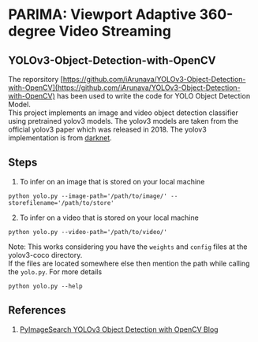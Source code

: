 # PARIMA: Viewport Adaptive 360-degree Video Streaming

## YOLOv3-Object-Detection-with-OpenCV

The reporsitory [https://github.com/iArunava/YOLOv3-Object-Detection-with-OpenCV](https://github.com/iArunava/YOLOv3-Object-Detection-with-OpenCV) has been used to write the code for YOLO Object Detection Model. 
<br/>
This project implements an image and video object detection classifier using pretrained yolov3 models. 
The yolov3 models are taken from the official yolov3 paper which was released in 2018. The yolov3 implementation is from [darknet](https://github.com/pjreddie/darknet).


## Steps

1. To infer on an image that is stored on your local machine
```
python yolo.py --image-path='/path/to/image/' --storefilename='/path/to/store'
```
2. To infer on a video that is stored on your local machine
```
python yolo.py --video-path='/path/to/video/'
```



Note: This works considering you have the `weights` and `config` files at the yolov3-coco directory.
<br/>
If the files are located somewhere else then mention the path while calling the `yolo.py`. For more details
```
python yolo.py --help
```

## References

1. [PyImageSearch YOLOv3 Object Detection with OpenCV Blog](https://www.pyimagesearch.com/2018/11/12/yolo-object-detection-with-opencv/)

